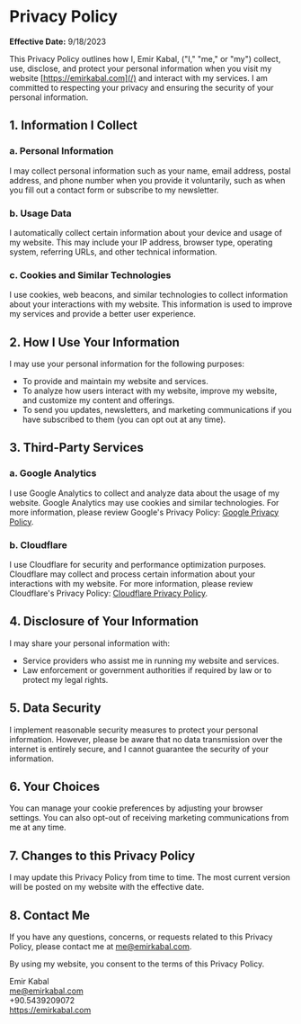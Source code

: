 # Privacy Policy

**Effective Date:** 9/18/2023

This Privacy Policy outlines how I, Emir Kabal, ("I," "me," or "my") collect, use, disclose, and protect your personal information when you visit my website [https://emirkabal.com](/) and interact with my services. I am committed to respecting your privacy and ensuring the security of your personal information.

## 1. Information I Collect

### a. Personal Information

I may collect personal information such as your name, email address, postal address, and phone number when you provide it voluntarily, such as when you fill out a contact form or subscribe to my newsletter.

### b. Usage Data

I automatically collect certain information about your device and usage of my website. This may include your IP address, browser type, operating system, referring URLs, and other technical information.

### c. Cookies and Similar Technologies

I use cookies, web beacons, and similar technologies to collect information about your interactions with my website. This information is used to improve my services and provide a better user experience.

## 2. How I Use Your Information

I may use your personal information for the following purposes:

- To provide and maintain my website and services.
- To analyze how users interact with my website, improve my website, and customize my content and offerings.
- To send you updates, newsletters, and marketing communications if you have subscribed to them (you can opt out at any time).

## 3. Third-Party Services

### a. Google Analytics

I use Google Analytics to collect and analyze data about the usage of my website. Google Analytics may use cookies and similar technologies. For more information, please review Google's Privacy Policy: [Google Privacy Policy](https://policies.google.com/privacy).

### b. Cloudflare

I use Cloudflare for security and performance optimization purposes. Cloudflare may collect and process certain information about your interactions with my website. For more information, please review Cloudflare's Privacy Policy: [Cloudflare Privacy Policy](https://www.cloudflare.com/privacypolicy/).

## 4. Disclosure of Your Information

I may share your personal information with:

- Service providers who assist me in running my website and services.
- Law enforcement or government authorities if required by law or to protect my legal rights.

## 5. Data Security

I implement reasonable security measures to protect your personal information. However, please be aware that no data transmission over the internet is entirely secure, and I cannot guarantee the security of your information.

## 6. Your Choices

You can manage your cookie preferences by adjusting your browser settings. You can also opt-out of receiving marketing communications from me at any time.

## 7. Changes to this Privacy Policy

I may update this Privacy Policy from time to time. The most current version will be posted on my website with the effective date.

## 8. Contact Me

If you have any questions, concerns, or requests related to this Privacy Policy, please contact me at me@emirkabal.com.

By using my website, you consent to the terms of this Privacy Policy.

Emir Kabal  
me@emirkabal.com  
+90.5439209072  
https://emirkabal.com
